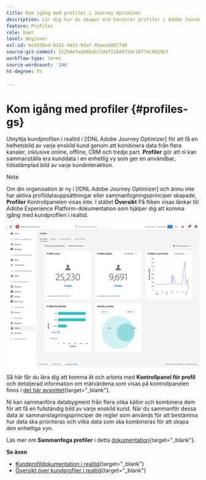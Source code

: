 ```yaml
---
title: Kom igång med profiler i Journey Optimizer
description: Lär dig hur du skapar och hanterar profiler i Adobe Journey Optimizer
feature: Profiles
role: User
level: Beginner
exl-id: be3936e4-8185-4031-9daf-95eea58077d0
source-git-commit: 51254efaab08a572def118d475dc18f74c9d29b7
workflow-type: tm+mt
source-wordcount: '246'
ht-degree: 5%

---
```


# Kom igång med profiler {#profiles-gs}

Utnyttja kundprofilen i realtid i [!DNL Adobe Journey Optimizer] för att få en helhetsbild av varje enskild kund genom att kombinera data från flera kanaler, inklusive online, offline, CRM och tredje part. **Profiler** gör att ni kan sammanställa era kunddata i en enhetlig vy som ger en användbar, tidsstämplad bild av varje kundinteraktion.

>[!NOTE]
>
>Om din organisation är ny i [!DNL Adobe Journey Optimizer] och ännu inte har aktiva profildatauppsättningar eller sammanfogningsprinciper skapade, **Profiler** Kontrollpanelen visas inte. I stället **Översikt** På fliken visas länkar till Adobe Experience Platform-dokumentation som hjälper dig att komma igång med kundprofilen i realtid.

![](../assets/profiles-home.png)

Så här får du lära dig att komma åt och arbeta med **Kontrollpanel för profil** och detaljerad information om mätvärdena som visas på kontrollpanelen finns i [det här avsnittet](https://experienceleague.adobe.com/docs/experience-platform/profile/ui/user-guide.html){target=&quot;_blank&quot;}.

Ni kan sammanföra databygment från flera olika källor och kombinera dem för att få en fullständig bild av varje enskild kund. När du sammanför dessa data är sammanslagningsprinciper de regler som används för att bestämma hur data ska prioriteras och vilka data som ska kombineras för att skapa den enhetliga vyn.

Läs mer om **Sammanfoga profiler** i detta [dokumentation](https://experienceleague.adobe.com/docs/experience-platform/profile/merge-policies/ui-guide.html){target=&quot;_blank&quot;}.

**Se även**

* [Kundprofildokumentation i realtid](https://experienceleague.adobe.com/docs/experience-platform/query/home.html?lang=sv){target=&quot;_blank&quot;}
* [Översikt över kundprofiler i realtid](https://experienceleague.adobe.com/docs/experience-platform/profile/home.html?lang=sv){target=&quot;_blank&quot;}
